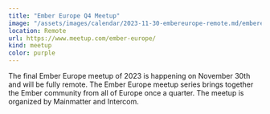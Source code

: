 ```yaml
---
title: "Ember Europe Q4 Meetup"
image: "/assets/images/calendar/2023-11-30-embereurope-remote.md/embereurope.png"
location: Remote
url: https://www.meetup.com/ember-europe/
kind: meetup
color: purple
---
```


The final Ember Europe meetup of 2023 is happening on November 30th and will be
fully remote. The Ember Europe meetup series brings together the Ember community
from all of Europe once a quarter. The meetup is organized by Mainmatter and
Intercom.
